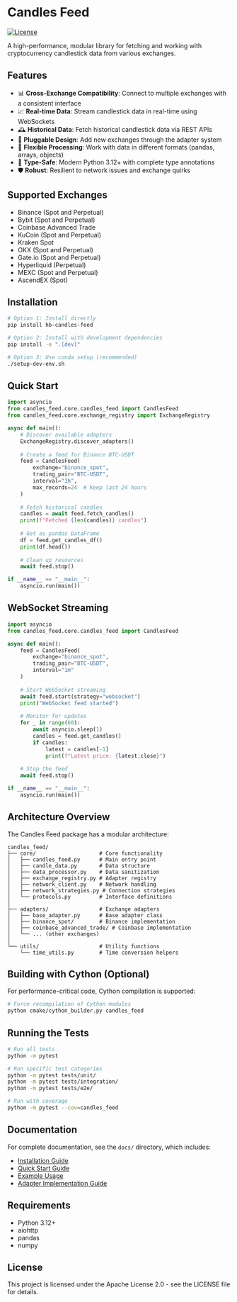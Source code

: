 # Candles Feed

[![License](https://img.shields.io/badge/License-Apache%202.0-blue.svg)](https://opensource.org/licenses/Apache-2.0)

A high-performance, modular library for fetching and working with cryptocurrency candlestick data from various exchanges.

## Features

- 📊 **Cross-Exchange Compatibility**: Connect to multiple exchanges with a consistent interface
- 📈 **Real-time Data**: Stream candlestick data in real-time using WebSockets
- 🕰️ **Historical Data**: Fetch historical candlestick data via REST APIs
- 🔌 **Pluggable Design**: Add new exchanges through the adapter system
- 🧰 **Flexible Processing**: Work with data in different formats (pandas, arrays, objects)
- 📏 **Type-Safe**: Modern Python 3.12+ with complete type annotations
- 🛡️ **Robust**: Resilient to network issues and exchange quirks

## Supported Exchanges

- Binance (Spot and Perpetual)
- Bybit (Spot and Perpetual)
- Coinbase Advanced Trade
- KuCoin (Spot and Perpetual)
- Kraken Spot
- OKX (Spot and Perpetual)
- Gate.io (Spot and Perpetual)
- Hyperliquid (Perpetual)
- MEXC (Spot and Perpetual)
- AscendEX (Spot)

## Installation

```bash
# Option 1: Install directly
pip install hb-candles-feed

# Option 2: Install with development dependencies
pip install -e ".[dev]"

# Option 3: Use conda setup (recommended)
./setup-dev-env.sh
```

## Quick Start

```python
import asyncio
from candles_feed.core.candles_feed import CandlesFeed
from candles_feed.core.exchange_registry import ExchangeRegistry

async def main():
    # Discover available adapters
    ExchangeRegistry.discover_adapters()
    
    # Create a feed for Binance BTC-USDT
    feed = CandlesFeed(
        exchange="binance_spot",
        trading_pair="BTC-USDT",
        interval="1h",
        max_records=24  # Keep last 24 hours
    )
    
    # Fetch historical candles
    candles = await feed.fetch_candles()
    print(f"Fetched {len(candles)} candles")
    
    # Get as pandas DataFrame
    df = feed.get_candles_df()
    print(df.head())
    
    # Clean up resources
    await feed.stop()

if __name__ == "__main__":
    asyncio.run(main())
```

## WebSocket Streaming

```python
import asyncio
from candles_feed.core.candles_feed import CandlesFeed

async def main():
    feed = CandlesFeed(
        exchange="binance_spot",
        trading_pair="BTC-USDT",
        interval="1m"
    )
    
    # Start WebSocket streaming
    await feed.start(strategy="websocket")
    print("WebSocket feed started")
    
    # Monitor for updates
    for _ in range(60):
        await asyncio.sleep(1)
        candles = feed.get_candles()
        if candles:
            latest = candles[-1]
            print(f"Latest price: {latest.close}")
    
    # Stop the feed
    await feed.stop()

if __name__ == "__main__":
    asyncio.run(main())
```

## Architecture Overview

The Candles Feed package has a modular architecture:

```
candles_feed/
├── core/                    # Core functionality
│   ├── candles_feed.py      # Main entry point
│   ├── candle_data.py       # Data structure
│   ├── data_processor.py    # Data sanitization
│   ├── exchange_registry.py # Adapter registry
│   ├── network_client.py    # Network handling
│   ├── network_strategies.py # Connection strategies
│   └── protocols.py         # Interface definitions
│
├── adapters/                # Exchange adapters
│   ├── base_adapter.py      # Base adapter class
│   ├── binance_spot/        # Binance implementation
│   ├── coinbase_advanced_trade/ # Coinbase implementation
│   └── ... (other exchanges)
│
└── utils/                   # Utility functions
    └── time_utils.py        # Time conversion helpers
```

## Building with Cython (Optional)

For performance-critical code, Cython compilation is supported:

```bash
# Force recompilation of Cython modules
python cmake/cython_builder.py candles_feed
```

## Running the Tests

```bash
# Run all tests
python -m pytest

# Run specific test categories
python -m pytest tests/unit/
python -m pytest tests/integration/
python -m pytest tests/e2e/

# Run with coverage
python -m pytest --cov=candles_feed
```

## Documentation

For complete documentation, see the `docs/` directory, which includes:

- [Installation Guide](docs/getting_started/installation.md)
- [Quick Start Guide](docs/getting_started/quick_start.md)
- [Example Usage](docs/examples/simple_usage.md)
- [Adapter Implementation Guide](docs/adapters/implementation.md)

## Requirements

- Python 3.12+
- aiohttp
- pandas
- numpy

## License

This project is licensed under the Apache License 2.0 - see the LICENSE file for details.